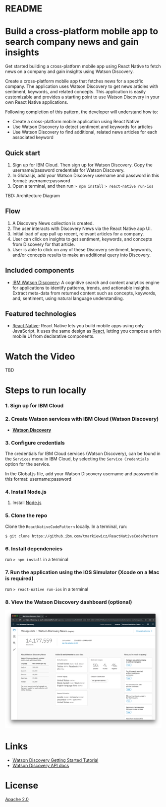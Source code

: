 # README

# Build a cross-platform mobile app to search company news and gain insights
Get started building a cross-platform mobile app using React Native to fetch news on a company and gain insights using Watson Discovery.

Create a cross-platform mobile app that fetches news for a specific company. The application uses Watson Discovery to get news articles with sentiment, keywords, and related concepts. This application is easily customizable and provides a starting point to use Watson Discovery in your own React Native applications.

Following completion of this pattern, the developer will understand how to:
* Create a cross-platform mobile application using React Native
* Use Watson Discovery to detect sentiment and keywords for articles
* Use Watson Discovery to find additional, related news articles for each associated keyword

## Quick start
  1. Sign up for IBM Cloud. Then sign up for Watson Discovery. Copy the username/password credentials for Watson Discovery.
  2. In Global.js, add your Watson Discovery username and password in this format: username:password
  3. Open a terminal, and then run
    `> npm install`
    `> react-native run-ios`

TBD: Architecture Diagram

## Flow
1. A Discovery News collection is created.
2. The user interacts with Discovery News via the React Native app UI.
3. Initial load of app pull up recent, relevant articles for a company.
4. User can click on insights to get sentiment, keywords, and concepts from Discovery for that article.
5. User is able to click on any of these Discovery sentiment, keywords, and/or concepts results to make an additional query into Discovery.

## Included components
* [IBM Watson Discovery](https://www.ibm.com/watson/developercloud/discovery.html): A cognitive search and content analytics engine for applications to identify patterns, trends, and actionable insights. Extract meta-data from returned content such as concepts, keywords, and, sentiment, using natural language understanding.

## Featured technologies
* [React Native](https://facebook.github.io/react-native/): React Native lets you build mobile apps using only JavaScript. It uses the same design as [React](https://reactjs.org/), letting you compose a rich mobile UI from declarative components.

# Watch the Video
TBD

# Steps to run locally

### 1. Sign up for IBM Cloud
<!-- TODO: need link with tracking for IBM Cloud signup -->

### 2. Create Watson services with IBM Cloud (Watson Discovery)
* [**Watson Discovery**](https://console.ng.bluemix.net/catalog/services/discovery)

### 3. Configure credentials

The credentials for IBM Cloud services (Watson Discovery), can be found in the ``Services`` menu in IBM Cloud,
by selecting the ``Service Credentials`` option for the service.

In the Global.js file, add your Watson Discovery username and password in this format: username:password

### 4. Install Node.js
1. Install [Node.js](https://nodejs.org/en/)

### 5. Clone the repo

Clone the `ReactNativeCodePattern` locally. In a terminal, run:

```
$ git clone https://github.ibm.com/tmarkiewicz/ReactNativeCodePattern
```

### 6. Install dependencies
  run `> npm install` in a terminal

### 7. Run the application using the iOS Simulator (Xcode on a Mac is required)
  run `> react-native run-ios` in a terminal

### 8. View the Watson Discovery dashboard (optional)
![Image of Watson Discovery dashboard](watson-discovery-news-collection-dashboard.png)

# Links
* [Watson Discovery Getting Started Tutorial](https://console.bluemix.net/docs/services/discovery/getting-started.html#getting-started-tutorial)
* [Watson Discovery API docs](https://console.bluemix.net/apidocs/discovery)

# License
[Apache 2.0](LICENSE)
